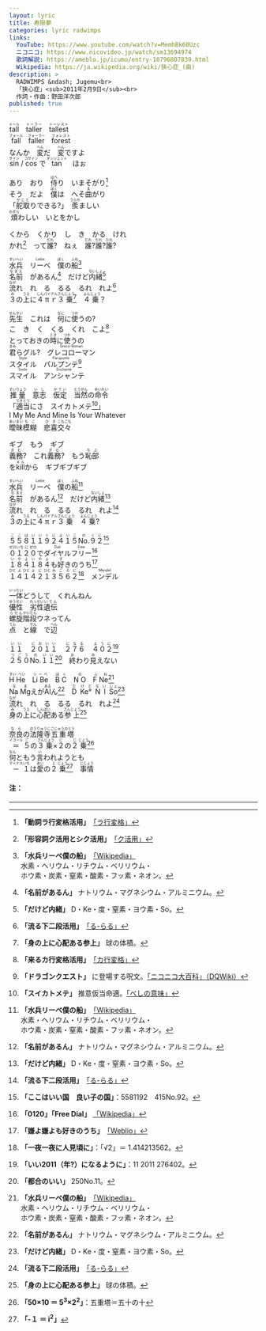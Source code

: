 ```yaml
---
layout: lyric
title: 寿限夢
categories: lyric radwimps
links:
  YouTube: https://www.youtube.com/watch?v=MemhBk60Uzc
  ニコニコ: https://www.nicovideo.jp/watch/sm13694974
  歌詞解説: https://ameblo.jp/icumo/entry-10796807839.html
  Wikipedia: https://ja.wikipedia.org/wiki/狭心症_(曲) 
description: >
  RADWIMPS &ndash; Jugemu<br>
  「狭心症」<sub>2011年2月9日</sub><br>
  作詞・作曲：野田洋次郎
published: true
---
```


<ruby><rb>tall</rb><rt>トール</rt></ruby>　<ruby><rb>taller</rb><rt>トーラー</rt></ruby>　<ruby><rb>tallest</rb><rt>トーレスト</rt></ruby><br>
<ruby><rb>fall</rb><rt>フォール</rt></ruby>　<ruby><rb>faller</rb><rt>フォーラー</rt></ruby>　<ruby><rb>forest</rb><rt>フォレスト</rt></ruby><br>
なんか　<ruby><rb>変</rb><rt>へん</rt></ruby>だ　<ruby><rb>変</rb><rt>へん</rt></ruby>ですよ<br>
<ruby><rb>sin</rb><rt>サイン</rt></ruby> / <ruby><rb>cos</rb><rt>コサイン</rt></ruby> で <ruby><rb>tan</rb><rt>タンジェント</rt></ruby>　ほぉ<br>

あり　おり　<ruby><rb>侍</rb><rt>はべ</rt>り</ruby>　いまそがり[^rahen]<br>
そう　だよ　<ruby><rb>僕</rb><rt>ぼく</rt></ruby>は　へそ<ruby><rb>曲</rb><rt>ま</rt>がり</ruby><br>
「<ruby><rb>舵取</rb><rt>かじと</rt></ruby>りできる?」　<ruby><rb>羨</rb><rt>うらや</rt></ruby>ましい<br>
<ruby><rb>煩</rb><rt>わずら</rt></ruby>わしい　いとをかし<br>

くから　くかり　し　き　かる　けれ<br>かれ[^ku]　って<ruby><rb>誰</rb><rt>だれ</rt></ruby>?　ねぇ　<ruby><rb>誰</rb><rt>だれ</rt></ruby>?<ruby><rb>誰</rb><rt>だれ</rt></ruby>?<ruby><rb>誰</rb><rt>だれ</rt></ruby>?<br>

<ruby><rb>水兵</rb><rt>すいへい</rt></ruby>　<ruby><rb>リーベ</rb><rt>Liebe</rt></ruby>　<ruby><rb>僕</rb><rt>ぼく</rt></ruby>の<ruby><rb>船</rb><rt>ふね</rt></ruby>[^el1]<br>
<ruby><rb>名前</rb><rt>なまえ</rt></ruby>　があるん[^el2]　だけど<ruby><rb>内緒</rb><rt>ないしょ</rt></ruby>[^tmp]<br>
<ruby><rb>流</rb><rt>なが</rt>れ</ruby>　れ　る　るる　るれ　れよ[^ru]<br>
<ruby><rb>３</rb><rt>み</rt></ruby>の<ruby><rb>上</rb><rt>うえ</rt></ruby>に<ruby><rb>４</rb><rt>しん</rt><rb>π</rb><rt>パイ</rt><rb>ｒ</rb><rt>アル</rt><rb>３</rb><rt>さん</rt><rb>乗</rb><rt>じょう</rt></ruby>[^bv]　<ruby><rb>４</rb><rt>よん</rt><rb>乗</rb><rt>じょう</rt></ruby>？<br>

<ruby><rb>先生</rb><rt>せんせい</rt></ruby>　これは　<ruby><rb>何</rb><rt>なに</rt></ruby>に<ruby><rb>使</rb><rt>つか</rt>う</ruby>の?<br>
こ　き　く　くる　くれ　こよ[^kahen]<br>
とっておきの<ruby><rb>時</rb><rt>とき</rt></ruby>に<ruby><rb>使</rb><rt>つか</rt>う</ruby>の<br>
<ruby><rb>君</rb><rt>きみ</rt>ら</ruby>グル?　<ruby><rb>グレコローマン</rb><rt>Greco-Roman</rt></ruby><br><ruby><rb>スタイル</rb><rt>Style</rt></ruby>　<ruby><rb>パルプンテ</rb><rt>Parupunte</rt></ruby>[^prpt]<br><ruby><rb>スマイル</rb><rt>Smile</rt></ruby>　<ruby><rb>アンシャンテ</rb><rt>Enchanté</rt></ruby><br>

<ruby><rb>推量</rb><rt>すいりょう</rt></ruby>　<ruby><rb>意志</rb><rt>いし</rt></ruby>　<ruby><rb>仮定</rb><rt>かてい</rt></ruby>　<ruby><rb>当然</rb><rt>とうぜん</rt></ruby>の<ruby><rb>命令</rb><rt>めいれい</rt></ruby><br>
「<ruby><rb>適当</rb><rt>てきとう</rt></ruby>にさ　スイカトメテ[^besi]」<br>
I My Me And Mine Is Your Whatever<br>
<ruby><rb>曖昧模糊</rb><rt>あいまい&ensp;も&emsp;こ&ensp;</rt></ruby>　<ruby><rb>悲喜交々</rb><rt>&ensp;ひ&emsp;き&ensp;こもごも</rt></ruby>

ギブ　もう　ギブ<br><ruby><rb>義務</rb><rt>ぎむ</rt></ruby>?　これ<ruby><rb>義務</rb><rt>ぎむ</rt></ruby>?　もう<ruby><rb>恥部</rb><rt>ちぶ</rt></ruby><br>を<ruby><rb>kill</rb><rt>キル</rt></ruby>から　ギブギブギブ<br>

<ruby><rb>水兵</rb><rt>すいへい</rt></ruby>　<ruby><rb>リーベ</rb><rt>Liebe</rt></ruby>　<ruby><rb>僕</rb><rt>ぼく</rt></ruby>の<ruby><rb>船</rb><rt>ふね</rt></ruby>[^el1]<br>
<ruby><rb>名前</rb><rt>&ensp;な&ensp;まえ</rt></ruby>　があるん[^el2]　だけど<ruby><rb>内緒</rb><rt>ないしょ</rt></ruby>[^tmp]<br>
<ruby><rb>流</rb><rt>なが</rt></ruby>れ　れ　る　るる　るれ　れよ[^ru]<br>
<ruby><rb>３</rb><rt>み</rt></ruby>の<ruby><rb>上</rb><rt>うえ</rt></ruby>に<ruby><rb>４</rb><rt>しん</rt></ruby><ruby><rb>π</rb><rt>パイ</rt><rb>ｒ</rb><rt>アル</rt><rb>３</rb><rt>さん</rt></ruby><ruby><rb>乗</rb><rt>じょう</rt></ruby>　<ruby><rb>４</rb><rt>よん</rt><rb>乗</rb><rt>じょう</rt></ruby>?<br>

<ruby><rb>５５８１１９２４１５</rb><rt>ここはいいくによいこ</rt><rb>No.</rb><rt>の</rt><rb>９２</rb><rt>くに</rt></ruby>[^55811]<br>
<ruby><rb>０１２０</rb><rt>ゼロいち に ゼロ</rt></ruby>で<ruby><rb>ダイヤル</rb><rt>Dial</rt><rb>フリー</rb><rt>Free</rt></ruby>[^fd]<br>
<ruby><rb>１８４１８４</rb><rt>いやよいやよ</rt></ruby>も<ruby><rb>好</rb><rt>す</rt>き</ruby>のうち[^184]<br>
<ruby><rb>１４１４２１</rb><rt>ひと&ensp;よ&ensp;ひと&ensp;よ&emsp;に&ensp;ひと</rt><rb>３５６２</rb><rt>みごろに</rt></ruby>[^rt2]　<ruby><rb>メンデル</rb><rt>Mendel</rt></ruby><br>

<ruby><rb>一体</rb><rt>いったい</rt></ruby>どうして　くれんねん<br>
<ruby><rb>優性</rb><rt>ゆうせい</rt></ruby>　<ruby><rb>劣性</rb><rt>れっせい</rt></ruby><ruby><rb>遺伝</rb><rt>いでん</rt></ruby><br>
<ruby><rb>螺旋</rb><rt>らせん</rt></ruby><ruby><rb>階段</rb><rt>かいだん</rt></ruby>ウネってん<br>
<ruby><rb>点</rb><rt>てん</rt></ruby>　と<ruby><rb>線</rb><rt>せん</rt></ruby>　で<ruby><rb>辺</rb><rt>へん</rt></ruby><br>

<ruby><rb>１１　２０１１　２７６　４０２</rb><rt>いい　においい　になる　ように</rt></ruby>[^11201]<br>
<ruby><rb>２５０</rb><rt>つごう</rt><rb>No.</rb><rt>の</rt><rb>１１</rb><rt>いい</rt></ruby>[^250no11]　<ruby><rb>終</rb><rt>お</rt></ruby>わり<ruby><rb>見</rb><rt>み</rt></ruby>えない<br>

<ruby><rb>H He</rb><rt>すい&ensp;へい</rt></ruby>　<ruby><rb>Li Be</rb><rt>リーベ</rt></ruby>　<ruby><rb>B C</rb><rt>ぼ&ensp;く</rt></ruby>　<ruby><rb>N O</rb><rt>の</rt></ruby>　<ruby><rb>F Ne</rb><rt>ふ&ensp;ね</rt></ruby>[^el1]<br>
<ruby><rb>Na Mg</rb><rt>なま</rt></ruby>えが<ruby><rb>Al</rb><rt>ある</rt></ruby>ん[^el2]　<ruby><rb>D&ensp;</rb><rt>だ&ensp;</rt><rb>Ke°&ensp;</rb><rt>け&ensp;ど&ensp;</rt><rb>N&ensp;I&ensp;</rb><rt>な&ensp;い&ensp;</rt><rb>So</rb><rt>しょ</rt></ruby>[^tmp]<br>
<ruby><rb>流</rb><rt>なが</rt></ruby>れ　れ　る　るる　るれ　れよ[^ru]<br>
<ruby><rb>身</rb><rt>み</rt></ruby>の<ruby><rb>上</rb><rt>うえ</rt></ruby>に<ruby><rb>心配</rb><rt>しんぱい</rt></ruby>ある<ruby><rb>参上</rb><rt>さんじょう</rt></ruby>[^bv]<br>

<ruby><rb>奈良</rb><rt>なら</rt></ruby>の<ruby><rb>法隆寺</rb><rt>ほうりゅうじ</rt></ruby><ruby><rb>五重塔</rb><rt>ごじゅうのとう</rt></ruby><br>
<ruby><rb>＝</rb><rt>イコール</rt></ruby> <ruby><rb>５</rb><rt>ご</rt></ruby>の<ruby><rb>３</rb><rt>さん</rt><rb>乗</rb><rt>じょう</rt></ruby>×<ruby><rb>２</rb><rt>に</rt></ruby>の<ruby><rb>２</rb><rt>じ</rt><rb>乗</rb><rt>じょう</rt></ruby>[^eq]<br>
<ruby><rb>何</rb><rt>なん</rt>と</ruby>もう<ruby><rb>言</rb><rt>い</rt>われ</ruby>ようとも<br>
<ruby><rb>－</rb><rt>マイナス</rt><rb>１</rb><rt>いち</rt></ruby>は<ruby><rb>愛</rb><rt>あい</rt></ruby>の<ruby><rb>２</rb><rt>じ</rt><rb>乗</rb><rt>じょう</rt></ruby>[^i2]　<ruby><rb>事情</rb><rt>じじょう</rt></ruby><br>

#### 注：
---
[^rahen]: **「動詞ラ行変格活用」**　[「ラ行変格」](https://www.kotenbunpou.com/用言/動詞-10-ラ行変格活用/)
[^ku]: **「形容詞ク活用とシク活用」**　[「ク活用」](https://www.kotenbunpou.com/用言/形容詞-1-ク活用とシク活用/)
[^kahen]: **「来るカ行変格活用」**　[「カ行変格」](https://www.kotenbunpou.com/用言/動詞-7-カ行変格活用/)
[^ru]: **「流る下二段活用」**　[「る-らる」](https://www.kotenbunpou.com/助動詞/る-らる/)
[^besi]: **「スイカトメテ」** 推意仮当命適。[「べしの意味」](https://www.kotenbunpou.com/助動詞/べし/)

[^el1]: **「水兵リーベ僕の船」**　[「Wikipedia」](https://ja.wikipedia.org/wiki/元素の中国語名称#一覧表)<br>水素・ヘリウム・リチウム・ベリリウム・<br>ホウ素・炭素・窒素・酸素・フッ素・ネオン。
[^el2]: **「名前があるん」** ナトリウム・マグネシウム・アルミニウム。
[^tmp]: **「だけど内緒」** D・Ke・度・窒素・ヨウ素・So。

[^bv]: **「身の上に心配ある参上」** 球の体積。
[^i2]: **「-１ ＝ i<sup>2</sup>」**
[^eq]:**「50×10 ＝ 5<sup>3</sup>×2<sup>2</sup>」**：五重塔＝五十の十

[^rt2]: **「一夜一夜に人見頃に」**：「√2」＝ 1.414213562。
[^55811]: **「ここはいい国　良い子の国」**：5581192　415No.92。
[^184]: **「嫌よ嫌よも好きのうち」**　[「Weblio」](https://www.weblio.jp/content/嫌よ嫌よも好きのうち)
[^11201]: **「いい2011（年?）になるように」**：11 2011 276402。
[^250no11]: **「都合のいい」** 250No.11。

[^prpt]: **「ドラゴンクエスト」** に登場する呪文。[「ニコニコ大百科」](https://dic.nicovideo.jp/a/パルプンテ)[（DQWiki）](https://dragon-quest.org/wiki/Hocus_Pocus)
[^fd]: **「0120」「Free Dial」** [「Wikipedia」](https://ja.wikipedia.org/wiki/フリーダイヤル)
